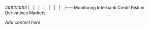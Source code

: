 ######## |   |   |   |   |   |   |   ├── Monitoring Interbank Credit Risk in Derivatives Markets

*Add content here*